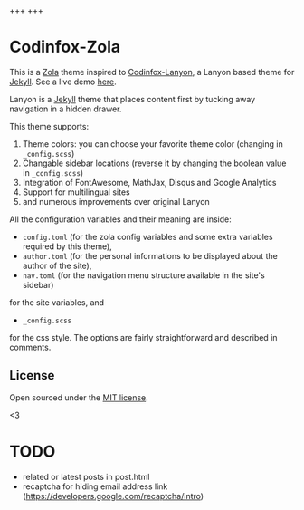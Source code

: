 +++
+++

# Codinfox-Zola

This is a [Zola](https://www.getzola.com) theme inspired to [Codinfox-Lanyon](https://codinfox.github.com/), a Lanyon based theme for [Jekyll](http://jekyllrb.com). See a live demo [here](http://svavs.github.io).

Lanyon is a [Jekyll](http://jekyllrb.com) theme that places content first by tucking away navigation in a hidden drawer.

This theme supports:

1. Theme colors: you can choose your favorite theme color (changing in `_config.scss`)
2. Changable sidebar locations (reverse it by changing the boolean value in `_config.scss`)
3. Integration of FontAwesome, MathJax, Disqus and Google Analytics
4. Support for multilingual sites
4. and numerous improvements over original Lanyon

All the configuration variables and their meaning are inside:

- `config.toml` (for the zola config variables and some extra variables required by this theme),
- `author.toml` (for the personal informations to be displayed about the author of the site),
- `nav.toml` (for the navigation menu structure available in the site's sidebar)

for the site variables, and

- `_config.scss`

for the css style. The options are fairly straightforward and described in comments.


## License

Open sourced under the [MIT license](LICENSE.md).

<3

# TODO
 - related or latest posts in post.html
 - recaptcha for hiding email address link (https://developers.google.com/recaptcha/intro)
